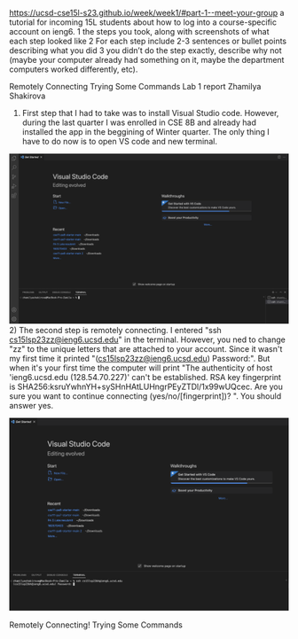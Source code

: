 https://ucsd-cse15l-s23.github.io/week/week1/#part-1--meet-your-group 
a tutorial for incoming 15L students about how to log into a course-specific account on ieng6. 
1 the steps you took, along with screenshots of what each step looked like
2 For each step include 2-3 sentences or bullet points describing what you did
3 you didn’t do the step exactly, describe why not (maybe your computer already had something on it, maybe the department computers worked differently, etc).

Remotely Connecting
Trying Some Commands
       Lab 1 report Zhamilya Shakirova
1) First step that I had to take was to install Visual Studio code. However, during the last quarter I was enrolled in CSE 8B and already had installed the app in the beggining of Winter quarter. The only thing I have to do now is to open VS code and new terminal.

![Image](VS.png)
2) The second step is remotely connecting. I entered "ssh cs15lsp23zz@ieng6.ucsd.edu" in the terminal. However, you ned to change "zz" to the unique letters that are attached to your account. Since it wasn't my first time it printed "(cs15lsp23zz@ieng6.ucsd.edu) Password:". But when it's your first time the computer will print "The authenticity of host 'ieng6.ucsd.edu (128.54.70.227)' can't be established. RSA key fingerprint is SHA256:ksruYwhnYH+sySHnHAtLUHngrPEyZTDl/1x99wUQcec. Are you sure you want to continue connecting (yes/no/[fingerprint])? ". You should answer yes.
  
![Image](VS2.png)

Remotely Connecting!
Trying Some Commands
